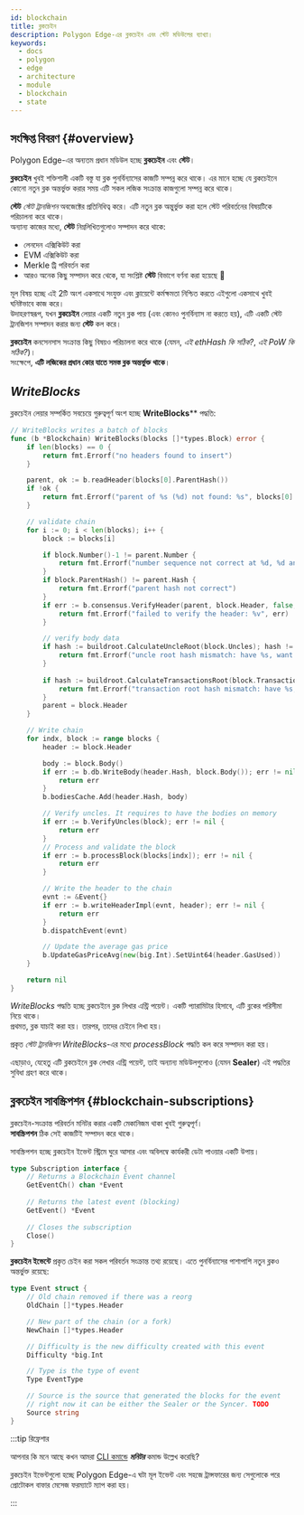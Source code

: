 ```yaml
---
id: blockchain
title: ব্লকচেইন
description: Polygon Edge-এর ব্লকচেইন এবং স্টেট মডিউলের ব্যাখ্যা।
keywords:
  - docs
  - polygon
  - edge
  - architecture
  - module
  - blockchain
  - state
---
```


## সংক্ষিপ্ত বিবরণ {#overview}

Polygon Edge-এর অন্যতম প্রধান মডিউল হচ্ছে **ব্লকচেইন** এবং **স্টেট**। <br />

**ব্লকচেইন** খুবই শক্তিশালী একটি বস্তু যা ব্লক পুনর্বিন্যাসের কাজটি সম্পন্ন করে থাকে। এর মানে হচ্ছে যে ব্লকচেইনে কোনো নতুন ব্লক অন্তর্ভুক্ত করার সময় এটি সকল লজিক সংক্রান্ত কাজগুলো সম্পন্ন করে থাকে।

**স্টেট** *স্টেট ট্রানজিশন* অবজেক্টের প্রতিনিধিত্ব করে। এটি নতুন ব্লক অন্তুর্ভুক্ত করা হলে স্টেট পরিবর্তনের বিষয়টিকে পরিচালনা করে থাকে। <br />অন্যান্য কাজের মধ্যে, **স্টেট** নিম্নলিখিতগুলোও সম্পাদন করে থাকে:
* লেনদেন এক্সিকিউট করা
* EVM এক্সিকিউট করা
* Merkle ট্রি পরিবর্তন করা
* আরও অনেক কিছু সম্পাদন করে থেকে, যা সংশ্লিষ্ট **স্টেট** বিভাগে বর্ণনা করা হয়েছে 🙂

মূল বিষয় হচ্ছে এই 2টি অংশ একসাথে সংযুক্ত এবং ক্লায়েন্টে কর্মক্ষমতা নিশ্চিত করতে এইগুলো একসাথে খুবই ঘনিষ্টভাবে কাজ করে। <br /> উদাহরণস্বরূপ, যখন **ব্লকচেইন** লেয়ার একটি নতুন ব্লক পায় (এবং কোনও পুনর্বিন্যাস না করতে হয়), এটি একটি স্টেট ট্রানজিশন সম্পাদন করার জন্য **স্টেট** কল করে।

**ব্লকচেইন** কনসেনসাস সংক্রান্ত কিছু বিষয়ও পরিচালনা করে থাকে (যেমন, *এই ethHash কি সঠিক?*, *এই PoW কি সঠিক?*)। <br /> সংক্ষেপে, **এটি লজিকের প্রধান কোর যাতে সমস্ত ব্লক অন্তর্ভুক্ত থাকে**।

## *WriteBlocks*

ব্লকচেইন লেয়ার সম্পর্কিত সবচেয়ে গুরুত্বপূর্ণ অংশ হচ্ছে **WriteBlocks**** পদ্ধতি:

````go title="blockchain/blockchain.go"
// WriteBlocks writes a batch of blocks
func (b *Blockchain) WriteBlocks(blocks []*types.Block) error {
	if len(blocks) == 0 {
		return fmt.Errorf("no headers found to insert")
	}

	parent, ok := b.readHeader(blocks[0].ParentHash())
	if !ok {
		return fmt.Errorf("parent of %s (%d) not found: %s", blocks[0].Hash().String(), blocks[0].Number(), blocks[0].ParentHash())
	}

	// validate chain
	for i := 0; i < len(blocks); i++ {
		block := blocks[i]

		if block.Number()-1 != parent.Number {
			return fmt.Errorf("number sequence not correct at %d, %d and %d", i, block.Number(), parent.Number)
		}
		if block.ParentHash() != parent.Hash {
			return fmt.Errorf("parent hash not correct")
		}
		if err := b.consensus.VerifyHeader(parent, block.Header, false, true); err != nil {
			return fmt.Errorf("failed to verify the header: %v", err)
		}

		// verify body data
		if hash := buildroot.CalculateUncleRoot(block.Uncles); hash != block.Header.Sha3Uncles {
			return fmt.Errorf("uncle root hash mismatch: have %s, want %s", hash, block.Header.Sha3Uncles)
		}
		
		if hash := buildroot.CalculateTransactionsRoot(block.Transactions); hash != block.Header.TxRoot {
			return fmt.Errorf("transaction root hash mismatch: have %s, want %s", hash, block.Header.TxRoot)
		}
		parent = block.Header
	}

	// Write chain
	for indx, block := range blocks {
		header := block.Header

		body := block.Body()
		if err := b.db.WriteBody(header.Hash, block.Body()); err != nil {
			return err
		}
		b.bodiesCache.Add(header.Hash, body)

		// Verify uncles. It requires to have the bodies on memory
		if err := b.VerifyUncles(block); err != nil {
			return err
		}
		// Process and validate the block
		if err := b.processBlock(blocks[indx]); err != nil {
			return err
		}

		// Write the header to the chain
		evnt := &Event{}
		if err := b.writeHeaderImpl(evnt, header); err != nil {
			return err
		}
		b.dispatchEvent(evnt)

		// Update the average gas price
		b.UpdateGasPriceAvg(new(big.Int).SetUint64(header.GasUsed))
	}

	return nil
}
````
*WriteBlocks* পদ্ধতি হচ্ছে ব্লকচেইনে ব্লক লিখার এন্ট্রি পয়েন্ট। একটি প্যারামিটার হিসাবে, এটি ব্লকের পরিসীমা নিয়ে থাকে। <br />
প্রথমত, ব্লক যাচাই করা হয়। তারপর, তাদের চেইনে লিখা হয়।

প্রকৃত *স্টেট ট্রানজিশন* *WriteBlocks*-এর মধ্যে *processBlock* পদ্ধতি কল করে সম্পাদন করা হয়।

এছাড়াও, যেহেতু এটি ব্লকচেইনে ব্লক লেখার এন্ট্রি পয়েন্ট, তাই অন্যান্য মডিউলগুলোও (যেমন **Sealer**) এই পদ্ধতির সুবিধা গ্রহণ করে থাকে।

## ব্লকচেইন সাবস্ক্রিপশন {#blockchain-subscriptions}

ব্লকচেইন-সংক্রান্ত পরিবর্তন মনিটর করার একটি মেকানিজম থাকা খুবই গুরুত্বপূর্ণ। <br />
**সাবস্ক্রিপশন** ঠিক সেই কাজটিই সম্পাদন করে থাকে।

সাবস্ক্রিপশন হচ্ছে ব্লকচেইন ইভেন্ট স্ট্রিমে ঘুরে আসার এবং অবিলম্বে কার্যকরী ডেটা পাওয়ার একটি উপায়।

````go title="blockchain/subscription.go"
type Subscription interface {
    // Returns a Blockchain Event channel
	GetEventCh() chan *Event
	
	// Returns the latest event (blocking)
	GetEvent() *Event
	
	// Closes the subscription
	Close()
}
````

**ব্লকচেইন ইভেন্টে** প্রকৃত চেইন করা সকল পরিবর্তন সংক্রান্ত তথ্য রয়েছে। এতে পুনর্বিন্যাসের পাশাপাশি নতুন ব্লকও অন্তর্ভুক্ত রয়েছে:

````go title="blockchain/subscription.go"
type Event struct {
	// Old chain removed if there was a reorg
	OldChain []*types.Header

	// New part of the chain (or a fork)
	NewChain []*types.Header

	// Difficulty is the new difficulty created with this event
	Difficulty *big.Int

	// Type is the type of event
	Type EventType

	// Source is the source that generated the blocks for the event
	// right now it can be either the Sealer or the Syncer. TODO
	Source string
}
````

:::tip রিফ্রেশার

আপনার কি মনে আছে কখন আমরা [CLI কমান্ডে](/docs/edge/get-started/cli-commands) ***মনিটর*** কমান্ড উল্লেখ করেছি?

ব্লকচেইন ইভেন্টগুলো হচ্ছে Polygon Edge-এ ঘটা মূল ইভেন্ট এবং সহজে ট্রান্সফারের জন্য সেগুলোকে পরে প্রোটোকল বাফার মেসেজ ফরম্যাটে ম্যাপ করা হয়।

:::